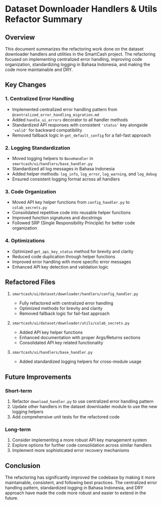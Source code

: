 # Dataset Downloader Handlers & Utils Refactor Summary

## Overview
This document summarizes the refactoring work done on the dataset downloader handlers and utilities in the SmartCash project. The refactoring focused on implementing centralized error handling, improving code organization, standardizing logging in Bahasa Indonesia, and making the code more maintainable and DRY.

## Key Changes

### 1. Centralized Error Handling
- Implemented centralized error handling pattern from `@centralized_error_handling_migration.md`
- Added `handle_ui_errors` decorator to all handler methods
- Standardized API responses with consistent `'status'` key alongside `'valid'` for backward compatibility
- Removed fallback logic in `get_default_config` for a fail-fast approach

### 2. Logging Standardization
- Moved logging helpers to `BaseHandler` in `smartcash/ui/handlers/base_handler.py`
- Standardized all log messages in Bahasa Indonesia
- Added helper methods: `log_info`, `log_error`, `log_warning`, and `log_debug`
- Ensured consistent logging format across all handlers

### 3. Code Organization
- Moved API key helper functions from `config_handler.py` to `colab_secrets.py`
- Consolidated repetitive code into reusable helper functions
- Improved function signatures and docstrings
- Followed SRP (Single Responsibility Principle) for better code organization

### 4. Optimizations
- Optimized `get_api_key_status` method for brevity and clarity
- Reduced code duplication through helper functions
- Improved error handling with more specific error messages
- Enhanced API key detection and validation logic

## Refactored Files
1. `smartcash/ui/dataset/downloader/handlers/config_handler.py`
   - Fully refactored with centralized error handling
   - Optimized methods for brevity and clarity
   - Removed fallback logic for fail-fast approach

2. `smartcash/ui/dataset/downloader/utils/colab_secrets.py`
   - Added API key helper functions
   - Enhanced documentation with proper Args/Returns sections
   - Consolidated API key related functionality

3. `smartcash/ui/handlers/base_handler.py`
   - Added standardized logging helpers for cross-module usage

## Future Improvements

### Short-term
1. Refactor `download_handler.py` to use centralized error handling pattern
2. Update other handlers in the dataset downloader module to use the new logging helpers
3. Add comprehensive unit tests for the refactored code

### Long-term
1. Consider implementing a more robust API key management system
2. Explore options for further code consolidation across similar handlers
3. Implement more sophisticated error recovery mechanisms

## Conclusion
The refactoring has significantly improved the codebase by making it more maintainable, consistent, and following best practices. The centralized error handling pattern, standardized logging in Bahasa Indonesia, and DRY approach have made the code more robust and easier to extend in the future.
